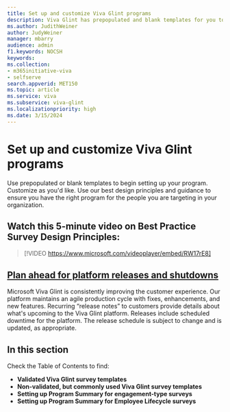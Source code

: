 ```yaml
---
title: Set up and customize Viva Glint programs
description: Viva Glint has prepopulated and blank templates for you to customize to create the right feedback program for your organization.
ms.author: JudithWeiner
author: JudyWeiner
manager: mbarry
audience: admin
f1.keywords: NOCSH
keywords: 
ms.collection:  
- m365initiative-viva
- selfserve 
search.appverid: MET150 
ms.topic: article
ms.service: viva
ms.subservice: viva-glint
ms.localizationpriority: high
ms.date: 3/15/2024
---
```


# Set up and customize Viva Glint programs

Use prepopulated or blank templates to begin setting up your program. Customize as you'd like. Use our best design principles and guidance to ensure you have the right program for the people you are targeting in your organization. 

## Watch this 5-minute video on Best Practice Survey Design Principles:

> [!VIDEO https://www.microsoft.com/videoplayer/embed/RW17rE8]

## [Plan ahead for platform releases and shutdowns](/../../viva/glint/setup/monthly-release-dates)

Microsoft Viva Glint is consistently improving the customer experience. Our platform maintains an agile production cycle with fixes, enhancements, and new features. Recurring “release notes” to customers provide details about what's upcoming to the Viva Glint platform. Releases include scheduled downtime for the platform. 
The release schedule is subject to change and is updated, as appropriate.

## In this section

Check the Table of Contents to find:

- **Validated Viva Glint survey templates**
- **Non-validated, but commonly used Viva Glint survey templates**
- **Setting up Program Summary for engagement-type surveys**
- **Setting up Program Summary for Employee Lifecycle surveys**
